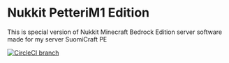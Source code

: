 # Nukkit PetteriM1 Edition
This is special version of Nukkit Minecraft Bedrock Edition server software made for my server SuomiCraft PE

[![CircleCI branch](https://img.shields.io/circleci/project/github/PetteriM1/NukkitPetteriM1Edition/master.svg)](https://circleci.com/gh/PetteriM1/NukkitPetteriM1Edition/tree/master)
